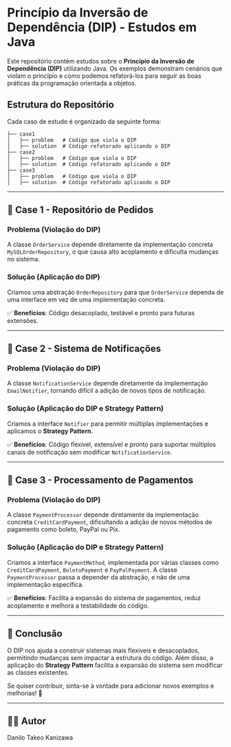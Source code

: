 # Princípio da Inversão de Dependência (DIP) - Estudos em Java

Este repositório contém estudos sobre o **Princípio da Inversão de Dependência (DIP)** utilizando Java. Os exemplos demonstram cenários que violam o princípio e como podemos refatorá-los para seguir as boas práticas da programação orientada a objetos.

## Estrutura do Repositório

Cada caso de estudo é organizado da seguinte forma:

```
├── case1
│   ├── problem   # Código que viola o DIP
│   ├── solution  # Código refatorado aplicando o DIP
├── case2
│   ├── problem   # Código que viola o DIP
│   ├── solution  # Código refatorado aplicando o DIP
├── case3
│   ├── problem   # Código que viola o DIP
│   ├── solution  # Código refatorado aplicando o DIP
```

---

## 📌 Case 1 - Repositório de Pedidos

### **Problema** (Violação do DIP)
A classe `OrderService` depende diretamente da implementação concreta `MySQLOrderRepository`, o que causa alto acoplamento e dificulta mudanças no sistema.

### **Solução** (Aplicação do DIP)
Criamos uma abstração `OrderRepository` para que `OrderService` dependa de uma interface em vez de uma implementação concreta.

✅ **Benefícios**: Código desacoplado, testável e pronto para futuras extensões.

---

## 📌 Case 2 - Sistema de Notificações

### **Problema** (Violação do DIP)
A classe `NotificationService` depende diretamente da implementação `EmailNotifier`, tornando difícil a adição de novos tipos de notificação.

### **Solução** (Aplicação do DIP e Strategy Pattern)
Criamos a interface `Notifier` para permitir múltiplas implementações e aplicamos o **Strategy Pattern**.

✅ **Benefícios**: Código flexível, extensível e pronto para suportar múltiplos canais de notificação sem modificar `NotificationService`.

---

## 📌 Case 3 - Processamento de Pagamentos

### **Problema** (Violação do DIP)
A classe `PaymentProcessor` depende diretamente da implementação concreta `CreditCardPayment`, dificultando a adição de novos métodos de pagamento como boleto, PayPal ou Pix.

### **Solução** (Aplicação do DIP e Strategy Pattern)
Criamos a interface `PaymentMethod`, implementada por várias classes como `CreditCardPayment`, `BoletoPayment` e `PayPalPayment`. A classe `PaymentProcessor` passa a depender da abstração, e não de uma implementação específica.

✅ **Benefícios**: Facilita a expansão do sistema de pagamentos, reduz acoplamento e melhora a testabilidade do código.

---

## 📌 Conclusão

O DIP nos ajuda a construir sistemas mais flexíveis e desacoplados, permitindo mudanças sem impactar a estrutura do código. Além disso, a aplicação do **Strategy Pattern** facilita a expansão do sistema sem modificar as classes existentes.

Se quiser contribuir, sinta-se à vontade para adicionar novos exemplos e melhorias! 🚀

---

## 👨‍💻 Autor
Danilo Takeo Kanizawa

